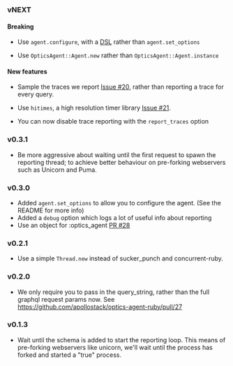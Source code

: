 ### vNEXT

#### Breaking

- Use `agent.configure`, with a [DSL](https://github.com/apollostack/optics-agent-ruby#configuration) rather than `agent.set_options`

- Use `OpticsAgent::Agent.new` rather than `OpticsAgent::Agent.instance`

#### New features

- Sample the traces we report [Issue #20](https://github.com/apollostack/optics-agent-ruby/issues/20), rather than reporting a trace for every query.

- Use `hitimes`, a high resolution timer library [Issue #21](https://github.com/apollostack/optics-agent-ruby/issues/21).

- You can now disable trace reporting with the `report_traces` option

### v0.3.1

- Be more aggressive about waiting until the first request to spawn the reporting thread; to achieve better behaviour on pre-forking webservers such as Unicorn and Puma.


### v0.3.0

- Added `agent.set_options` to allow you to configure the agent. (See the README for more info)
- Added a `debug` option which logs a lot of useful info about reporting
- Use an object for :optics_agent [PR #28](https://github.com/apollostack/optics-agent-ruby/pull/28)

### v0.2.1

- Use a simple `Thread.new` instead of sucker_punch and concurrent-ruby.

### v0.2.0

- We only require you to pass in the query_string, rather than the full graphql request params now. See https://github.com/apollostack/optics-agent-ruby/pull/27

### v0.1.3

- Wait until the schema is added to start the reporting loop. This means of pre-forking webservers like unicorn, we'll wait until the process has forked and started a "true" process.
